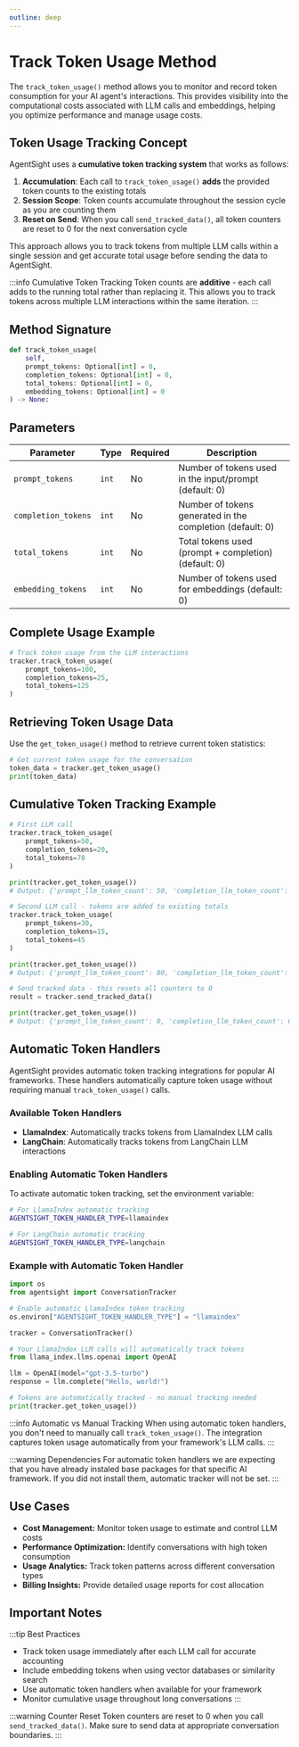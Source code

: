 ```yaml
---
outline: deep
---
```


# Track Token Usage Method

The `track_token_usage()` method allows you to monitor and record token consumption for your AI agent's interactions. This provides visibility into the computational costs associated with LLM calls and embeddings, helping you optimize performance and manage usage costs.

## Token Usage Tracking Concept

AgentSight uses a **cumulative token tracking system** that works as follows:

1. **Accumulation**: Each call to `track_token_usage()` **adds** the provided token counts to the existing totals
2. **Session Scope**: Token counts accumulate throughout the session cycle as you are counting them
3. **Reset on Send**: When you call `send_tracked_data()`, all token counters are reset to 0 for the next conversation cycle

This approach allows you to track tokens from multiple LLM calls within a single session and get accurate total usage before sending the data to AgentSight.

:::info Cumulative Token Tracking
Token counts are **additive** - each call adds to the running total rather than replacing it. This allows you to track tokens across multiple LLM interactions within the same iteration.
:::

## Method Signature

```python
def track_token_usage(
    self,
    prompt_tokens: Optional[int] = 0,
    completion_tokens: Optional[int] = 0,
    total_tokens: Optional[int] = 0,
    embedding_tokens: Optional[int] = 0
) -> None:
```

## Parameters

| Parameter | Type | Required | Description |
|-----------|------|----------|-------------|
| `prompt_tokens` | `int` | No | Number of tokens used in the input/prompt (default: 0) |
| `completion_tokens` | `int` | No | Number of tokens generated in the completion (default: 0) |
| `total_tokens` | `int` | No | Total tokens used (prompt + completion) (default: 0) |
| `embedding_tokens` | `int` | No | Number of tokens used for embeddings (default: 0) |

## Complete Usage Example

```python
# Track token usage from the LLM interactions
tracker.track_token_usage(
    prompt_tokens=100,
    completion_tokens=25,
    total_tokens=125
)
```

## Retrieving Token Usage Data

Use the `get_token_usage()` method to retrieve current token statistics:

```python
# Get current token usage for the conversation
token_data = tracker.get_token_usage()
print(token_data)
```

## Cumulative Token Tracking Example

```python
# First LLM call
tracker.track_token_usage(
    prompt_tokens=50,
    completion_tokens=20,
    total_tokens=70
)

print(tracker.get_token_usage())
# Output: {'prompt_llm_token_count': 50, 'completion_llm_token_count': 20, 'total_llm_token_count': 70, 'total_embedding_token_count': 0}

# Second LLM call - tokens are added to existing totals
tracker.track_token_usage(
    prompt_tokens=30,
    completion_tokens=15,
    total_tokens=45
)

print(tracker.get_token_usage())
# Output: {'prompt_llm_token_count': 80, 'completion_llm_token_count': 35, 'total_llm_token_count': 115, 'total_embedding_token_count': 0}

# Send tracked data - this resets all counters to 0
result = tracker.send_tracked_data()

print(tracker.get_token_usage())
# Output: {'prompt_llm_token_count': 0, 'completion_llm_token_count': 0, 'total_llm_token_count': 0, 'total_embedding_token_count': 0}
```

## Automatic Token Handlers

AgentSight provides automatic token tracking integrations for popular AI frameworks. These handlers automatically capture token usage without requiring manual `track_token_usage()` calls.

### Available Token Handlers

- **LlamaIndex**: Automatically tracks tokens from LlamaIndex LLM calls
- **LangChain**: Automatically tracks tokens from LangChain LLM interactions

### Enabling Automatic Token Handlers

To activate automatic token tracking, set the environment variable:

```bash
# For LlamaIndex automatic tracking
AGENTSIGHT_TOKEN_HANDLER_TYPE=llamaindex

# For LangChain automatic tracking
AGENTSIGHT_TOKEN_HANDLER_TYPE=langchain
```

### Example with Automatic Token Handler

```python
import os
from agentsight import ConversationTracker

# Enable automatic LlamaIndex token tracking
os.environ["AGENTSIGHT_TOKEN_HANDLER_TYPE"] = "llamaindex"

tracker = ConversationTracker()

# Your LlamaIndex LLM calls will automatically track tokens
from llama_index.llms.openai import OpenAI

llm = OpenAI(model="gpt-3.5-turbo")
response = llm.complete("Hello, world!")

# Tokens are automatically tracked - no manual tracking needed
print(tracker.get_token_usage())
```

:::info Automatic vs Manual Tracking
When using automatic token handlers, you don't need to manually call `track_token_usage()`. The integration captures token usage automatically from your framework's LLM calls.
:::

:::warning Dependencies
For automatic token handlers we are expecting that you have already instaled base packages for that specific AI framework. If you did not install them, automatic tracker will not be set.
:::

## Use Cases

- **Cost Management:** Monitor token usage to estimate and control LLM costs
- **Performance Optimization:** Identify conversations with high token consumption
- **Usage Analytics:** Track token patterns across different conversation types
- **Billing Insights:** Provide detailed usage reports for cost allocation

## Important Notes

:::tip Best Practices
- Track token usage immediately after each LLM call for accurate accounting
- Include embedding tokens when using vector databases or similarity search
- Use automatic token handlers when available for your framework
- Monitor cumulative usage throughout long conversations
:::

:::warning Counter Reset
Token counters are reset to 0 when you call `send_tracked_data()`. Make sure to send data at appropriate conversation boundaries.
:::
